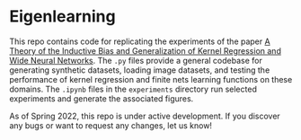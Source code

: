 # Eigenlearning

This repo contains code for replicating the experiments of the paper [A Theory of the Inductive Bias and Generalization of Kernel Regression and Wide Neural Networks](https://arxiv.org/abs/2110.03922). The ```.py``` files provide a general codebase for generating synthetic datasets, loading image datasets, and testing the performance of kernel regression and finite nets learning functions on these domains. The ```.ipynb``` files in the ```experiments``` directory run selected experiments and generate the associated figures.

As of Spring 2022, this repo is under active development. If you discover any bugs or want to request any changes, let us know!
